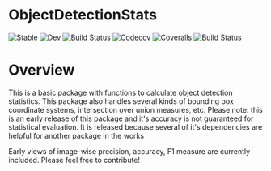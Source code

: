 # ObjectDetectionStats

[![Stable](https://img.shields.io/badge/docs-stable-blue.svg)](https://caseykneale.github.io/ObjectDetectionStats.jl/stable)
[![Dev](https://img.shields.io/badge/docs-dev-blue.svg)](https://caseykneale.github.io/ObjectDetectionStats.jl/dev)
[![Build Status](https://travis-ci.com/caseykneale/ObjectDetectionStats.jl.svg?branch=master)](https://travis-ci.com/caseykneale/ObjectDetectionStats.jl)
[![Codecov](https://codecov.io/gh/caseykneale/ObjectDetectionStats.jl/branch/master/graph/badge.svg)](https://codecov.io/gh/caseykneale/ObjectDetectionStats.jl)
[![Coveralls](https://coveralls.io/repos/github/caseykneale/ObjectDetectionStats.jl/badge.svg?branch=master)](https://coveralls.io/github/caseykneale/ObjectDetectionStats.jl?branch=master)
[![Build Status](https://api.cirrus-ci.com/github/caseykneale/ObjectDetectionStats.jl.svg)](https://cirrus-ci.com/github/caseykneale/ObjectDetectionStats.jl)

# Overview
This is a basic package with functions to calculate object detection statistics. This package also handles several kinds of bounding box coordinate systems, intersection over union measures, etc. Please note: this is an early release of this package and it's accuracy is not guaranteed for statistical evaluation. It is released because several of it's dependencies are helpful for another package in the works

Early views of image-wise precision, accuracy, F1 measure are currently included. Please feel free to contribute!
